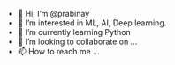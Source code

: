 - 👋 Hi, I’m @prabinay
- 👀 I’m interested in ML, AI, Deep learning. 
- 🌱 I’m currently learning Python
- 💞️ I’m looking to collaborate on ...
- 📫 How to reach me ...

<!---
prabinay/prabinay is a ✨ special ✨ repository because its `README.md` (this file) appears on your GitHub profile.
You can click the Preview link to take a look at your changes.
--->
